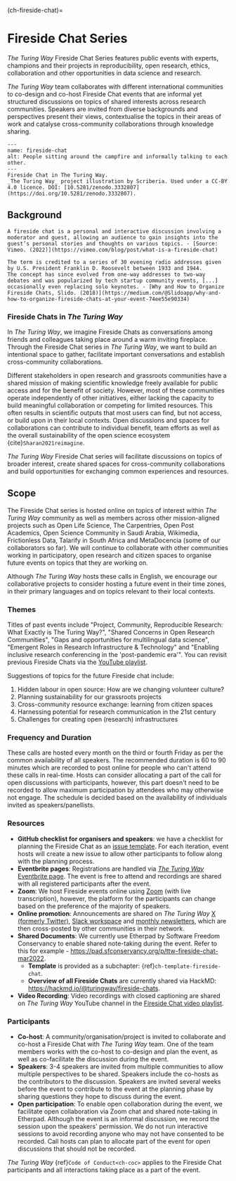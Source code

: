 (ch-fireside-chat)=
# Fireside Chat Series

*The Turing Way* Fireside Chat Series features public events with experts, champions and their projects in reproducibility, open research, ethics, collaboration and other opportunities in data science and research.

*The Turing Way* team collaborates with different international communities to co-design and co-host Fireside Chat events that are informal yet structured discussions on topics of shared interests across research communities. 
Speakers are invited from diverse backgrounds and perspectives present their views, contextualise the topics in their areas of work and catalyse cross-community collaborations through knowledge sharing.

```{figure} ../figures/fireside-chat.*
---
name: fireside-chat
alt: People sitting around the campfire and informally talking to each other.
---
Fireside Chat in The Turing Way.
_The Turing Way_ project illustration by Scriberia. Used under a CC-BY 4.0 licence. DOI: [10.5281/zenodo.3332807](https://doi.org/10.5281/zenodo.3332807).
```

## Background

```{admonition} What is a fireside chat?
A fireside chat is a personal and interactive discussion involving a moderator and guest, allowing an audience to gain insights into the guest’s personal stories and thoughts on various topics. - [Source: Vimeo. (2022)](https://vimeo.com/blog/post/what-is-a-fireside-chat)

The term is credited to a series of 30 evening radio addresses given by U.S. President Franklin D. Roosevelt between 1933 and 1944.
The concept has since evolved from one-way addresses to two-way debates and was popularized by tech startup community events, [...] occasionally even replacing solo keynotes. - [Why and How to Organize Fireside Chats, Slido. (2018)](https://medium.com/@Slidoapp/why-and-how-to-organize-fireside-chats-at-your-event-74ee55e90334)

```

### Fireside Chats in _The Turing Way_

In *The Turing Way*, we imagine Fireside Chats as conversations among friends and colleagues taking place around a warm inviting fireplace.
Through the Fireside Chat series in *The Turing Way*, we want to build an intentional space to gather, facilitate important conversations and establish cross-community collaborations.

Different stakeholders in open research and grassroots communities have a shared mission of making scientific knowledge freely available for public access and for the benefit of society. 
However, most of these communities operate independently of other initiatives, either lacking the capacity to build meaningful collaboration or competing for limited resources. 
This often results in scientific outputs that most users can find, but not access, or build upon in their local contexts.
Open discussions and spaces for collaborations can contribute to individual benefit, team efforts as well as the overall sustainability of the open science ecosystem {cite}`Sharan2021reimagine`.

*The Turing Way* Fireside Chat series will facilitate discussions on topics of broader interest, create shared spaces for cross-community collaborations and build opportunities for exchanging common experiences and resources. 

## Scope

The Fireside Chat series is hosted online on topics of interest within *The Turing Way* community as well as members across other mission-aligned projects such as Open Life Science, The Carpentries, Open Post Academics, Open Science Community in Saudi Arabia, Wikimedia, Frictionless Data, Talarify in South Africa and MetaDocencia (some of our collaborators so far).
We will continue to collaborate with other communities working in participatory, open research and citizen spaces to organise future events on topics that they are working on.

Although *The Turing Way* hosts these calls in English, we encourage our collaborative projects to consider hosting a future event in their time zones, in their primary languages and on topics relevant to their local contexts.

### Themes

Titles of past events include "Project, Community, Reproducible Research: What Exactly is The Turing Way?", "Shared Concerns in Open Research Communities", "Gaps and opportunities for multilingual data science", "Emergent Roles in Research Infrastructure & Technology" and "Enabling inclusive research conferencing in the 'post-pandemic era'".
You can revisit previous Fireside Chats via the [YouTube playlist](https://www.youtube.com/playlist?list=PLBxcQEfGu3DmBcSmt9GVfo4wN1KP1y2yl).

Suggestions of topics for the future Fireside chat include:
1) Hidden labour in open source: How are we changing volunteer culture?
3) Planning sustainability for our grassroots projects
4) Cross-community resource exchange: learning from citizen spaces
5) Harnessing potential for research communication in the 21st century
6) Challenges for creating open (research) infrastructures

### Frequency and Duration

These calls are hosted every month on the third or fourth Friday as per the common availability of all speakers.
The recommended duration is 60 to 90 minutes which are recorded to post online for people who can't attend these calls in real-time.
Hosts can consider allocating a part of the call for open discussions with participants, however, this part doesn't need to be recorded to allow maximum participation by attendees who may otherwise not engage.
The schedule is decided based on the availability of individuals invited as speakers/panellists.

### Resources

- **GitHub checklist for organisers and speakers**: we have a checklist for planning the Fireside Chat as an [issue template](https://github.com/the-turing-way/the-turing-way/issues/new/choose). For each iteration, event hosts will create a new issue to allow other participants to follow along with the planning process.
- **Eventbrite pages**: Registrations are handled via [*The Turing Way* Eventbrite page](https://www.eventbrite.co.uk/o/the-turing-way-18600928389). The event is free to attend and recordings are shared with all registered participants after the event.
- **Zoom**: We host Fireside events online using [Zoom](https://zoom.us/) (with live transcription), however, the platform for the participants can change based on the preference of the majority of speakers.
- **Online promotion**: Announcements are shared on *The Turing Way* [X (formerly Twitter)](https://twitter.com/turingway), [Slack workspace](https://join.slack.com/t/theturingway/shared_invite/zt-2v7euwuo7-BYstHdKuTNd1ce0puDtBxA) and [monthly newsletters](https://buttondown.com/turingway), which are then cross-posted by other communities in their network.
- **Shared Documents**: We currently use Etherpad by Software Freedom Conservancy to enable shared note-taking during the event. Refer to this for example - https://pad.sfconservancy.org/p/ttw-fireside-chat-mar2022. 
    - **Template** is provided as a subchapter: {ref}`ch-template-fireside-chat`.
    - **Overview of all Fireside Chats** are currently shared via HackMD: https://hackmd.io/@turingway/fireside-chats.
- **Video Recording**: Video recordings with closed captioning are shared on *The Turing Way* YouTube channel in the [Fireside Chat video playlist](https://www.youtube.com/watch?v=nuNA3Qa8A-k&list=PLBxcQEfGu3DmBcSmt9GVfo4wN1KP1y2yl).

### Participants

- **Co-host**: A community/organisation/project is invited to collaborate and co-host a Fireside Chat with *The Turing Way* team.
One of the team members works with the co-host to co-design and plan the event, as well as co-facilitate the discussion during the event. 
- **Speakers**: 3-4 speakers are invited from multiple communities to allow multiple perspectives to be shared. 
Speakers include the co-hosts as the contributors to the discussion. 
Speakers are invited several weeks before the event to contribute to the event at the planning phase by sharing questions they hope to discuss during the event.
- **Open participation**: To enable open collaboration during the event, we facilitate open collaboration via Zoom chat and shared note-taking in Etherpad. Although the event is an informal discussion, we record the session upon the speakers' permission. We do not run interactive sessions to avoid recording anyone who may not have consented to be recorded. Call hosts can plan to allocate part of the event for open discussions that should not be recorded.
 
*The Turing Way* {ref}`Code of Conduct<ch-coc>` applies to the Fireside Chat participants and all interactions taking place as a part of the event.
